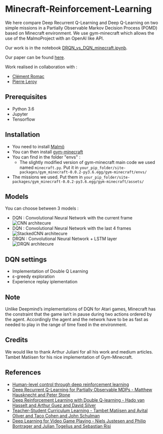 # Minecraft-Reinforcement-Learning
We here compare Deep Recurrent Q-Learning and Deep Q-Learning on two simple missions in a Partially Observable Markov Decision Process (POMD) based on Minecraft environment.
We use gym-minecraft which allows the use of the MalmoProject with an OpenAI like API.

Our work is in the notebook [DRQN_vs_DQN_minecraft.ipynb](https://raw.githubusercontent.com/vincentberaud/Minecraft-Reinforcement-Learning/master/DRQN_vs_DQN_minecraft.ipynb).

Our paper can be found [here]().

Work realised in collaboration with :

- [Clément Romac](https://github.com/ClementRomac)
- [Pierre Leroy](https://github.com/PierreLeroyBdx)

## Prerequisites
- Python 3.6
- Jupyter
- Tensorflow

## Installation
- You need to install [Malmö](https://github.com/Microsoft/malmo)
- You can then install [gym-minecraft](https://github.com/tambetm/gym-minecraft)
- You can find in the folder "envs" :
    - The slightly modified version of gym-minecraft main code we used named `minecraft.py`. Put it in 
    ```your_pip_folder/site-packages/gym_minecraft-0.0.2-py3.6.egg/gym-minecraft/envs/```
- The missions we used. Put them in 
    ```your_pip_folder/site-packages/gym_minecraft-0.0.2-py3.6.egg/gym-minecraft/assets/```

## Models
You can choose between 3 models :
- DQN : Convolutional Neural Network with the current frame
![CNN architecure](https://raw.githubusercontent.com/vincentberaud/Minecraft-Reinforcement-Learning/master/CNN_Architecture.png)
- DQN : Convolutional Neural Network with the last 4 frames
![StackedCNN architecure](https://raw.githubusercontent.com/vincentberaud/Minecraft-Reinforcement-Learning/master/StackedCNN_Architecture.png)
- DRQN : Convolutional Neural Network + LSTM layer
![DRQN architecure](https://raw.githubusercontent.com/vincentberaud/Minecraft-Reinforcement-Learning/master/DRQN_Architecture.png)

## DQN settings
- Implementation of Double Q Learning
- ε-greedy exploration
- Experience replay iplementation

## Note
Unlike Deepmind’s implementations of DQN for Atari games, Minecraft has the constraint that the game isn’t in pause during two actions ordered by the agent. Accordingly the agent and the network have to be as fast as needed to play in the range of time fixed in the environment.

## Credits
We would like to thank Arthur Juliani for all his work and medium articles. Tambet Matiisen for his nice implementation of Gym-Minecraft. 

## References
- [Human-level control through deep reinforcement learning](https://storage.googleapis.com/deepmind-media/dqn/DQNNaturePaper.pdf)
- [Deep Recurrent Q-Learning for Partially Observable MDPs - Matthew Hausknecht and Peter Stone](https://arxiv.org/pdf/1507.06527.pdf)
- [Deep Reinforcement Learning with Double Q-learning - Hado van Hasselt and Arthur Guez and David Silver](https://arxiv.org/pdf/1509.06461.pdf)
- [Teacher-Student Curriculum Learning - Tambet Matiisen and Avital Oliver and Taco Cohen and John Schulman](https://arxiv.org/pdf/1707.00183.pdf)
- [Deep Learning for Video Game Playing - Niels Justesen and Philip Bontrager and Julian Togelius and Sebastian Risi](https://arxiv.org/pdf/1708.07902.pdf)

